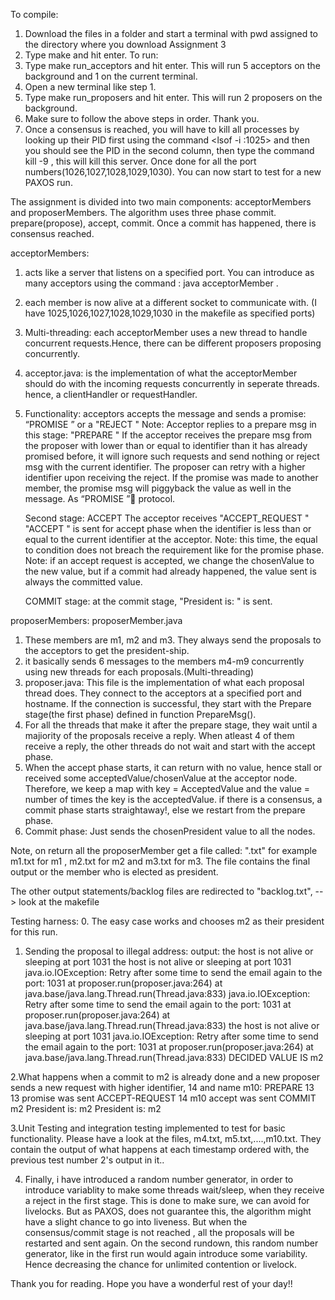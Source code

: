 

To compile: 
1. Download the files in a folder and start a terminal with pwd assigned to the directory where you download Assignment 3
2. Type make and hit enter.
To run:
3. Type make run_acceptors and hit enter. This  will  run 5 acceptors on the background and 1 on the current terminal.
4. Open a new terminal like step 1.
5. Type make run_proposers and hit enter. This will run 2 proposers on the background.
6. Make sure to follow the above steps in order. Thank you. 
7. Once a consensus is reached,  you will have to kill all processes by looking up their PID first  using the command <lsof -i :1025>  and then you should
    see  the PID in the second column, then type the command kill -9 <PID>, this will kill this server. Once done for all the port numbers(1026,1027,1028,1029,1030). You can now start to test for a new PAXOS run. 

The assignment is divided  into two main components: acceptorMembers and  proposerMembers.
The algorithm uses three phase commit. prepare(propose), accept, commit. Once a commit has happened, there is consensus reached.

acceptorMembers:
1. acts like a server that listens on a specified port. You can introduce as many acceptors using the command : java acceptorMember <port>.
<!-- Note, when we add extra acceptors, we need to  be able to tell the proposer Member to communicate to them  as  well. for which go to proposerMember.java code and add them to the run()  function. If you do this then re compilation is needed.  -->
2. each member  is now alive at  a different socket to communicate with. (I have 1025,1026,1027,1028,1029,1030 in the makefile as specified ports)

3. Multi-threading: each acceptorMember uses a new  thread  to handle concurrent  requests.Hence, there can be different proposers proposing concurrently.

4. acceptor.java: is the implementation of  what the acceptorMember should do with the incoming requests concurrently in seperate threads. hence, a clientHandler or requestHandler. 

5. Functionality: acceptors accepts the message and sends a promise: “PROMISE <identifier>” or a "REJECT <identifier>"
	Note:
    Acceptor replies to a prepare msg  in this stage: "PREPARE  <identifier>" 
    If the acceptor receives the prepare msg from the proposer with lower than or equal to
    identifier than it has already promised before, it will ignore such requests and 
    send nothing or reject msg with the current identifier. The proposer can retry with a higher identifier upon receiving the reject. 
    If the promise was made to another member, the promise msg will piggyback the value as well 
    in the message. As “PROMISE <identifier> <value>” protocol.

    Second stage: ACCEPT
    The acceptor receives "ACCEPT_REQUEST <identifier> <value>"
    "ACCEPT <identifier> <value>" is sent for accept phase when the identifier is less than or equal to the current identifier at  the acceptor. 
    Note: this time,  the  equal to condition does not  breach the  requirement like for  the  promise  phase.
    Note: if an accept request is accepted, we change the chosenValue to the new value, but if a commit had already happened, the value sent is always the committed value.

    COMMIT stage:
    at the commit stage, "President is: <value>" is sent.

proposerMembers: proposerMember.java
1.  These  members are m1, m2 and  m3. They always send the proposals to the acceptors to get the  president-ship.
2. it basically sends 6 messages to the members m4-m9  concurrently using new threads for each proposals.(Multi-threading)
3. proposer.java: This file is the implementation of what each proposal thread does.
 They connect to the acceptors at a specified  port and hostname. If the  connection  is successful, they start with the  Prepare stage(the  first phase) defined in  function PrepareMsg().
4. For all the threads  that make it after the prepare stage, they  wait until a majiority of the proposals receive a reply. When atleast 4 of them receive a reply, the other threads do  not wait  and  start with the accept phase.
5. When the accept phase starts, it can return with no value, hence stall or received some acceptedValue/chosenValue at the acceptor node. Therefore, we keep a map  with key = AcceptedValue and the value = number of times the key is the acceptedValue. if there is a consensus, a commit phase starts straightaway!, 
else we restart from the prepare phase. 
6. Commit phase: Just sends the chosenPresident value to all the nodes.  

Note, on return all the proposerMember get a file called: "<memberName>.txt" for example m1.txt  for m1 , m2.txt for m2 and m3.txt for m3.
The  file contains the final output or the member who is elected as president. 

The other output statements/backlog files are redirected to "backlog<membername>.txt", --> look at the makefile

Testing harness:
0. The easy case works and chooses m2 as their president for this run. 

1. Sending the proposal to illegal address:
output:
the host is not alive or sleeping at port 1031
the host is not alive or sleeping at port 1031
java.io.IOException: Retry after some time to send the email again to the port: 1031
        at proposer.run(proposer.java:264)
        at java.base/java.lang.Thread.run(Thread.java:833)
java.io.IOException: Retry after some time to send the email again to the port: 1031
        at proposer.run(proposer.java:264)
        at java.base/java.lang.Thread.run(Thread.java:833)
the host is not alive or sleeping at port 1031
java.io.IOException: Retry after some time to send the email again to the port: 1031
        at proposer.run(proposer.java:264)
        at java.base/java.lang.Thread.run(Thread.java:833)
DECIDED VALUE IS m2

2.What happens when a commit to m2 is already done and a new proposer sends a new request with higher identifier, 14 and name m10:
<acceptorsEnd>
PREPARE 13
13
promise was sent
ACCEPT-REQUEST 14 m10
accept was sent
COMMIT m2
President is: m2
</acceptorsEnd>
<proposersRECEIVE>President is: m2</proposersEND>

3.Unit Testing and integration testing implemented to test for basic functionality.
    Please have  a  look at  the files, m4.txt, m5.txt,....,m10.txt. They contain the output of what happens at each timestamp ordered with, 
    the previous test number 2's output in it..

4. Finally, i have introduced a random number generator,  in order to introduce variablity  to make some threads wait/sleep, when  they receive a reject in the  first stage.  This is done to make sure, we can avoid for livelocks. But as PAXOS, does not  guarantee this, the algorithm might have a slight chance  to  go  into liveness. But when the consensus/commit stage is  not reached , all the proposals will be restarted and sent again. On the second rundown, this random number generator, like in the first run would again introduce  some variability. Hence decreasing the chance for unlimited contention or livelock. 

Thank you for reading. Hope you have a wonderful rest of your day!! 

